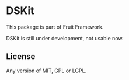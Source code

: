 # DSKit

This package is part of Fruit Framework.

DSKit is still under development, not usable now.

## License

Any version of MIT, GPL or LGPL.
